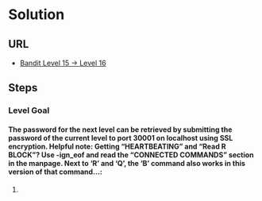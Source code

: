 # Solution

## URL
- [Bandit Level 15 → Level 16](https://overthewire.org/wargames/bandit/bandit16.html)

## Steps

### Level Goal

#### The password for the next level can be retrieved by submitting the password of the current level to port 30001 on localhost using SSL encryption. Helpful note: Getting “HEARTBEATING” and “Read R BLOCK”? Use -ign_eof and read the “CONNECTED COMMANDS” section in the manpage. Next to ‘R’ and ‘Q’, the ‘B’ command also works in this version of that command…:
1. 